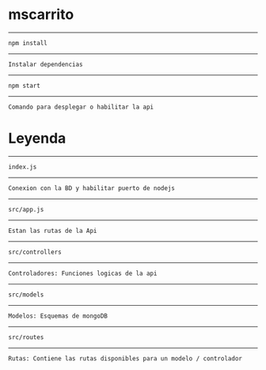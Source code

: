 # mscarrito
**********
    npm install
**********
    Instalar dependencias

**********
    npm start
**********
    Comando para desplegar o habilitar la api

# Leyenda
**********
    index.js
**********
    Conexion con la BD y habilitar puerto de nodejs

**********
    src/app.js
**********
    Estan las rutas de la Api

**********
    src/controllers
**********
    Controladores: Funciones logicas de la api

**********
    src/models
**********
    Modelos: Esquemas de mongoDB

**********
    src/routes
**********
    Rutas: Contiene las rutas disponibles para un modelo / controlador